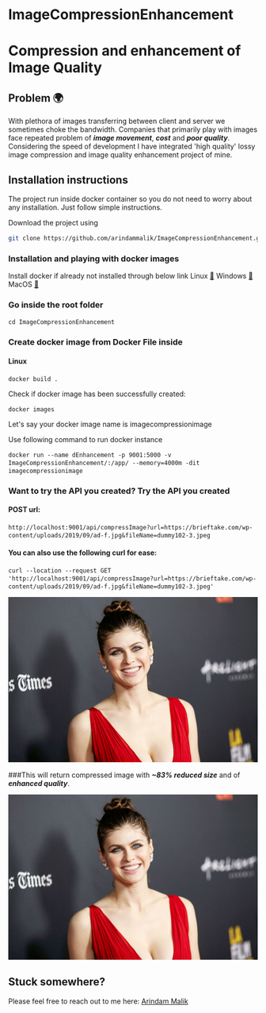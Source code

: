 # ImageCompressionEnhancement

# Compression and enhancement of Image Quality

## Problem 🌍 
With plethora of images transferring between client and server we sometimes choke the bandwidth. Companies that primarily play with images face repeated problem of ***image movement***, ***cost*** and ***poor quality***. Considering the speed of development I have integrated 'high quality' lossy image compression and image quality enhancement project of mine. 

## Installation instructions 
The project run inside docker container so you do not need to worry about any installation. Just follow simple instructions.

Download the project using
```bash
git clone https://github.com/arindammalik/ImageCompressionEnhancement.git
```
### Installation and playing with docker images

Install docker if already not installed through below link
Linux [🔗](https://docs.docker.com/engine/install/ubuntu/)
Windows [🔗](https://docs.docker.com/docker-for-windows/install/)
MacOS [🔗](https://docs.docker.com/docker-for-mac/install/)


### Go inside the root folder
```
cd ImageCompressionEnhancement
```

### Create docker image from Docker File inside 
#### Linux
```
docker build .
```

Check if docker image has been successfully created:
```
docker images
``` 
Let's say your docker image name is imagecompressionimage

Use following command to run docker instance 
```
docker run --name dEnhancement -p 9001:5000 -v ImageCompressionEnhancement/:/app/ --memory=4000m -dit imagecompressionimage
```

### Want to try the API you created? Try the API you created 
#### POST url:
```
http://localhost:9001/api/compressImage?url=https://brieftake.com/wp-content/uploads/2019/09/ad-f.jpg&fileName=dummy102-3.jpeg
```


#### You can also use the following curl for ease:
```
curl --location --request GET 'http://localhost:9001/api/compressImage?url=https://brieftake.com/wp-content/uploads/2019/09/ad-f.jpg&fileName=dummy102-3.jpeg'
```

![pageres](MainPic.jpg "Main")


###This will return compressed image with ***~83% reduced size*** and of ***enhanced quality***.


![pageres](CompressedImage.jpg "Result")



## Stuck somewhere?
Please feel free to reach out to me here:
[Arindam Malik](mailto:arindammalik96@gmail.com)
